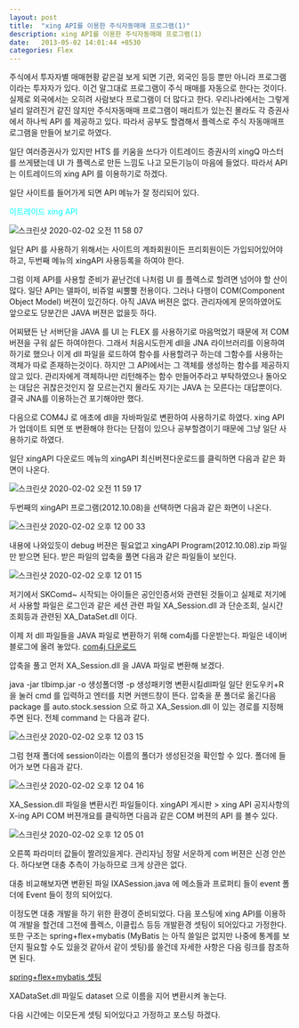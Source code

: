 ```yaml
---
layout: post
title:  "xing API를 이용한 주식자동매매 프로그램(1)"
description: xing API를 이용한 주식자동매매 프로그램(1)
date:   2013-05-02 14:01:44 +0530
categories: Flex
---
```


주식에서 투자자별 매매현황 같은걸 보게 되면 기관, 외국인 등등 뿐만 아니라 프로그램이라는 투자자가 있다. 이건 말그대로 프로그램이 주식 매매를 자동으로 한다는 것이다. 실제로 외국에서는 오히려 사람보다 프로그램이 더 많다고 한다. 우리나라에서는 그렇게 널리 알려진거 같진 않지만 주식자동매매 프로그램이 매리트가 있는진 몰라도 각 증권사에서 하나씩 API 를 제공하고 있다. 따라서 공부도 할겸해서 플렉스로 주식 자동매매프로그램을 만들어 보기로 하였다.

일단 여러증권사가 있지만 HTS 를 키움을 쓰다가 이트레이드 증권사의 xingQ 마스터를 쓰게됐는데 UI 가 플렉스로 만든 느낌도 나고 모든기능이 마음에 들었다. 따라서 API는 이트레이드의 xing API 를 이용하기로 하겠다.

일단 사이트를 들어가게 되면 API 메뉴가 잘 정리되어 있다.

<span style="color:#00FEFF;">이트레이드 xing API</span>

![스크린샷 2020-02-02 오전 11 58 07](https://user-images.githubusercontent.com/12682121/73602205-540fb700-45b3-11ea-86fe-85912afe12f4.png)

일단 API 를 사용하기 위해서는 사이트의 계좌회원이든 프리회원이든 가입되어있어야 하고, 두번째 메뉴의 xingAPI 사용등록을 하여야 한다.

그럼 이제 API를 사용할 준비가 끝난건데 나처럼 UI 를 플렉스로 할려면 넘어야 할 산이 많다.
일단 API는 델파이, 비쥬얼 씨뿔뿔 전용이다. 그러나 다행이 COM(Component Object Model) 버젼이 있긴하다.
아직 JAVA 버젼은 없다. 관리자에게 문의하였어도 앞으로도 당분간은 JAVA 버젼은 없을듯 하다.

어찌됐든 난 서버단을 JAVA 를 UI 는 FLEX 를 사용하기로 마음먹었기 때문에 저 COM 버젼을 구워 삶든 하여야한다.
그래서 처음시도한게 dll을 JNA 라이브러리를 이용하여 하기로 했으나 이게 dll 파일을 로드하여 함수를 사용할려구 하는데 그함수를 사용하는 객체가 따로 존재하는것이다. 하지만 그 API에서는 그 객체를 생성하는 함수를 제공하지 않고 있다. 관리자에게 객체하나만 리턴해주는 함수 만들어주라고 부탁하였으나 돌아오는 대답은 귀찮은것인지 잘 모르는건지 몰라도 자기는 JAVA 는 모른다는 대답뿐이다. 결국 JNA를 이용하는건 포기해야만 했다.

다음으로 COM4J 로 애초에 dll을 자바파일로 변환하여 사용하기로 하였다. xing API 가 업데이트 되면 또 변환해야 한다는 단점이 있으나 공부할겸이기 때문에 그냥 일단 사용하기로 하였다.

일단 xingAPI 다운로드 메뉴의 xingAPI 최신버젼다운로드를 클릭하면 다음과 같은 화면이 나온다.

![스크린샷 2020-02-02 오전 11 59 17](https://user-images.githubusercontent.com/12682121/73602215-74d80c80-45b3-11ea-8738-8ccbd39061f4.png)

두번째의 xingAPI 프로그램(2012.10.08)을 선택하면 다음과 같은 화면이 나온다.

![스크린샷 2020-02-02 오후 12 00 33](https://user-images.githubusercontent.com/12682121/73602221-a2bd5100-45b3-11ea-9c65-9ca5be33e533.png)

내용에 나와있듯이 debug 버젼은 필요없고 xingAPI Program(2012.10.08).zip 파일만 받으면 된다.
받은 파일의 압축을 풀면 다음과 같은 파일들이 보인다.

![스크린샷 2020-02-02 오후 12 01 15](https://user-images.githubusercontent.com/12682121/73602228-bc5e9880-45b3-11ea-964a-b2bf0d231e93.png)

저기에서 SKComd~ 시작되는 아이들은 공인인증서와 관련된 것들이고 실제로 저기에서 사용할 파일은 로그인과 같은 세션 관련 파일 XA_Session.dll 과 단순조회, 실시간 조회등과 관련된 XA_DataSet.dll 이다.

이제 저 dll 파일들을 JAVA 파일로 변환하기 위해 com4j를 다운받는다. 파일은 네이버 블로그에 올려 놓았다.
[com4j 다운로드](https://blog.naver.com/sjp007774/150167165226)

압축을 풀고 먼저 XA_Session.dll 을 JAVA 파일로 변환해 보겠다.

java -jar tlbimp.jar -o 생성폴더명 -p 생성패키명 변환시킬dll파일
일단 윈도우키+R을 눌러 cmd 를 입력하고 엔터를 치면 커맨드창이 뜬다. 압축을 푼 폴더로 옮긴다음 package 를 auto.stock.session 으로 하고 XA_Session.dll 이 있는 경로를 지정해 주면 된다. 전체 command 는 다음과 같다.

![스크린샷 2020-02-02 오후 12 03 15](https://user-images.githubusercontent.com/12682121/73602252-0e072300-45b4-11ea-92d3-d685b4c09a2a.png)

그럼 현재 폴더에 session이라는 이름의 폴더가 생성된것을 확인할 수 있다. 폴더에 들어가 보면 다음과 같다.

![스크린샷 2020-02-02 오후 12 04 16](https://user-images.githubusercontent.com/12682121/73602260-2a0ac480-45b4-11ea-9b91-f2d9c2e5bb66.png)

XA_Session.dll 파일을 변환시킨 파일들이다.
xingAPI 게시판 > xing API 공지사항의 X-ing API COM 버젼개요를 클릭하면 다음과 같은 COM 버젼의 API 를 볼수 있다.

![스크린샷 2020-02-02 오후 12 05 01](https://user-images.githubusercontent.com/12682121/73602266-43137580-45b4-11ea-97c3-842683f229a9.png)

오른쪽 파라미터 값들이 짤려있을게다. 관리자님 정말 서운하게 com 버젼은 신경 안쓴다.
하다보면 대충 추측이 가능하므로 크게 상관은 없다.

대충 비교해보자면 변환된 파일 IXASession.java 에 메소들과 프로퍼티 들이 event 폴더에 Event 들이 정의 되어있다.

이정도면 대충 개발을 하기 위한 환경이 준비되었다. 다음 포스팅에 xing API를 이용하여 개발을 할건데 그전에 플렉스, 이클립스 등등 개발환경 셋팅이 되어있다고 가정한다. 또한 구조는 spring+flex+mybatis (MyBatis 는 아직 쓸일은 없지만 나중에 통계를 보던지 필요할 수도 있을것 같아서 같이 셋팅)를 쓸건데 자세한 사항은 다음 링크를 참조하면 된다.

[spring+flex+mybatis 셋팅](https://sjp7878.github.io/posts/spring-flex4-mybatis/)

XADataSet.dll 파일도 dataset 으로 이름을 지어 변환시켜 놓는다.

다음 시간에는 이모든게 셋팅 되어있다고 가정하고 포스팅 하겠다.

